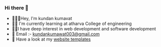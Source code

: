 ### Hi there 👋


- 🙋🏻‍♂️Hey, I'm kundan kumavat
- 🧑‍🎓 I'm currently learning at atharva College of engineering
- 👨‍💻I have deep interest in web development and software development
- 📧 Email :- kundankumawat003@gmail.com
- 👀 Have a look at my [website templates](https://kundan-kumavat.github.io/Web-projects/)
